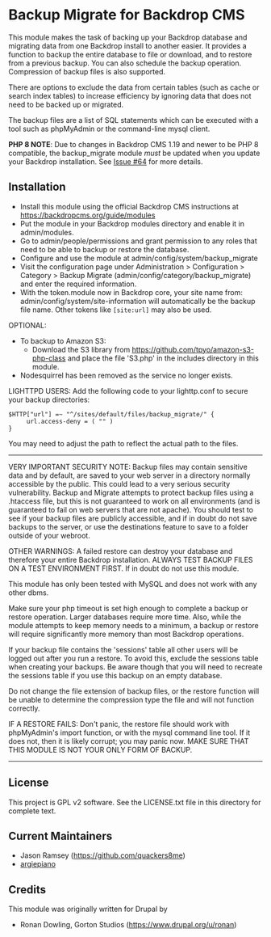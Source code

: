Backup Migrate for Backdrop CMS
===============================

This module makes the task of backing up your Backdrop database and migrating
data from one Backdrop install to another easier. It provides a function to
backup the entire database to file or download, and to restore from a previous
backup.
You can also schedule the backup operation. Compression of backup files is also
supported.

There are options to exclude the data from certain tables (such as cache or
search index tables) to increase efficiency by ignoring data that does not need
to be backed up or migrated.

The backup files are a list of SQL statements which can be executed with a tool
such as phpMyAdmin or the command-line mysql client.

**PHP 8 NOTE**:
Due to changes in Backdrop CMS 1.19 and newer to be PHP 8 compatible, the backup_migrate
module *must* be updated when you update your Backdrop installation.
See [Issue #64](https://github.com/backdrop-contrib/backup_migrate/issues/64) for more details.

Installation
------------

* Install this module using the official Backdrop CMS instructions at
  https://backdropcms.org/guide/modules
* Put the module in your Backdrop modules directory and enable it in
  admin/modules.
* Go to admin/people/permissions and grant permission to any roles that need to
  be able to backup or restore the database.
* Configure and use the module at admin/config/system/backup_migrate
* Visit the configuration page under Administration > Configuration > Category >
  Backup Migrate (admin/config/category/backup_migrate) and enter the required
  information.
* With the token.module now in Backdrop core, your site name from: admin/config/system/site-information will automatically be the backup file name. Other tokens like `[site:url]` may also be used.

OPTIONAL:
* To backup to Amazon S3:
    - Download the S3 library from https://github.com/tpyo/amazon-s3-php-class
      and place the file 'S3.php' in the includes directory in this module.
* Nodesquirrel has been removed as the service no longer exists.

LIGHTTPD USERS:
Add the following code to your lighttp.conf to secure your backup directories:

    $HTTP["url"] =~ "^/sites/default/files/backup_migrate/" {
         url.access-deny = ( "" )
    }
    
You may need to adjust the path to reflect the actual path to the files.

-------------------------------------------------------------------------------

VERY IMPORTANT SECURITY NOTE:
Backup files may contain sensitive data and by default, are saved to your web
server in a directory normally accessible by the public. This could lead to a
very serious security vulnerability. Backup and Migrate attempts to protect
backup files using a .htaccess file, but this is not guaranteed to work on all
environments (and is guaranteed to fail on web servers that are not apache). You
should test to see if your backup files are publicly accessible, and if in doubt
do not save backups to the server, or use the destinations feature to save to a
folder outside of your webroot.

OTHER WARNINGS:
A failed restore can destroy your database and therefore your entire Backdrop
installation. ALWAYS TEST BACKUP FILES ON A TEST ENVIRONMENT FIRST. If in doubt
do not use this module.

This module has only been tested with MySQL and does not work with any other dbms.

Make sure your php timeout is set high enough to complete a backup or restore
operation. Larger databases require more time. Also, while the module attempts
to keep memory needs to a minimum, a backup or restore will require
significantly more memory than most Backdrop operations.

If your backup file contains the 'sessions' table all other users will be logged
out after you run a restore. To avoid this, exclude the sessions table when
creating your backups. Be aware though that you will need to recreate the
sessions table if you use this backup on an empty database.

Do not change the file extension of backup files, or the restore function will be
unable to determine the compression type the file and will not function
correctly.

IF A RESTORE FAILS:
Don't panic, the restore file should work with phpMyAdmin's import function, or
with the mysql command line tool. If it does not, then it is likely corrupt; you
may panic now. MAKE SURE THAT THIS MODULE IS NOT YOUR ONLY FORM OF BACKUP.

-------------------------------------------------------------------------------


License
-------

This project is GPL v2 software. See the LICENSE.txt file in this directory for
complete text.

Current Maintainers
-------------------

- Jason Ramsey (https://github.com/quackers8me)
- [argiepiano](https://github.com/argiepiano)

Credits
-------
This module was originally written for Drupal by
- Ronan Dowling, Gorton Studios (https://www.drupal.org/u/ronan)
